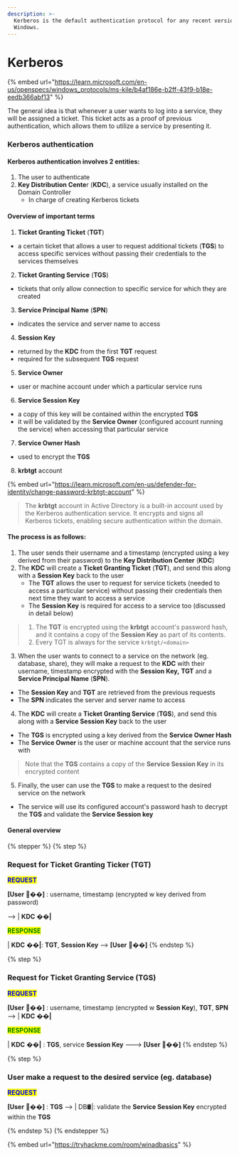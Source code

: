 ```yaml
---
description: >-
  Kerberos is the default authentication protocol for any recent version of
  Windows.
---
```


# Kerberos

{% embed url="https://learn.microsoft.com/en-us/openspecs/windows_protocols/ms-kile/b4af186e-b2ff-43f9-b18e-eedb366abf13" %}

The general idea is that whenever a user wants to log into a service, they will be assigned a ticket. This ticket acts as a proof of previous authentication, which allows them to utilize a service by presenting it.

### Kerberos authentication

#### Kerberos authentication involves 2 entities:

1. The user to authenticate
2. **Key Distribution Cente**r (**KDC**), a service usually installed on the Domain Controller
   * In charge of creating Kerberos tickets

#### Overview of important terms

1. **Ticket Granting Ticket** (**TGT**)

* a certain ticket that allows a user to request additional tickets (**TGS**) to access specific services without passing their credentials to the services themselves

2. **Ticket Granting Service** (**TGS**)

* tickets that only allow connection to specific service for which they are created

3. **Service Principal Name** (**SPN**)

* indicates the service and server name to access

4. **Session Key**

* returned by the **KDC** from the first **TGT** request
* required for the subsequent **TGS** request

5. **Service Owner**

* user or machine account under which a particular service runs

6. **Service Session Key**

* a copy of this key will be contained within the encrypted **TGS**
* it will be validated by the **Service Owner** (configured account running the service) when accessing that particular service

7. **Service Owner Hash**

* used to encrypt the **TGS**

8. **krbtgt** account

{% embed url="https://learn.microsoft.com/en-us/defender-for-identity/change-password-krbtgt-account" %}

> The **krbtgt** account in Active Directory is a built-in account used by the Kerberos authentication service. It encrypts and signs all Kerberos tickets, enabling secure authentication within the domain.

#### The process is as follows:

1. The user sends their username and a timestamp (encrypted using a key derived from their password) to the **Key Distribution Center** (**KDC**)&#x20;
2. The **KDC** will create a **Ticket Granting Ticket** (**TGT**), and send this along with a **Session Key** back to the user
   * The **TGT** allows the user to request for service tickets (needed to access a particular service) without passing their credentials then next time they want to access a service
   * The **Session Key** is required for access to a service too (discussed in detail below)

> 1) The **TGT** is encrypted using the **krbtgt** account's password hash, and it contains a copy of the **Session Key** as part of its contents.
> 2) Every TGT is always for the service `krbtgt/<domain>`

3. When the user wants to connect to a service on the network (eg. database, share), they will make a request to the **KDC** with their username, timestamp encrypted with the **Session Key,** **TGT** and a **Service Principal Name** (**SPN**).

* The **Session Key** and **TGT** are retrieved from the previous requests
* The **SPN** indicates the server and server name to access

4. The **KDC** will create a **Ticket Granting Service** (**TGS**), and send this along with a **Service Session Key** back to the user

* The **TGS** is encrypted using a key derived from the **Service Owner Hash**
* The **Service Owner** is the user or machine account that the service runs with

> Note that the **TGS** contains a copy of the **Service Session Key** in its encrypted content

5. Finally, the user can use the **TGS** to make a request to the desired service on the network

* The service will use its configured account's password hash to decrypt the **TGS** and validate the **Service Session key**

#### General overview

{% stepper %}
{% step %}
### Request for Ticket Granting Ticker (TGT)

<mark style="color:blue;">**REQUEST**</mark>

**\[User** 🧑‍�&#xDCBB;**]** : username, timestamp (encrypted w key derived from password)&#x20;

\--> | **KDC** �&#xDDA5;**|**

<mark style="color:green;">**RESPONSE**</mark>

\| **KDC** �&#xDDA5;**|**: **TGT**, **Session Key** --> **\[User** 🧑‍�&#xDCBB;**]**&#x20;
{% endstep %}

{% step %}
### Request for Ticket Granting Service (TGS)

<mark style="color:blue;">**REQUEST**</mark>

**\[User** 🧑‍�&#xDCBB;**]** : username, timestamp (encrypted w **Session Key**), **TGT**, **SPN** --> | **KDC** �&#xDDA5;**|**

<mark style="color:green;">**RESPONSE**</mark>

\| **KDC** �&#xDDA5;**|** : **TGS**, service **Session Key** ---> **\[User** 🧑‍�&#xDCBB;**]**&#x20;
{% endstep %}

{% step %}
### User make a request to the desired service (eg. database)

<mark style="color:blue;">**REQUEST**</mark>

**\[User** 🧑‍�&#xDCBB;**]** : **TGS** --> | DB🛢️|: validate the **Service Session Key** encrypted within the **TGS**


{% endstep %}
{% endstepper %}



{% embed url="https://tryhackme.com/room/winadbasics" %}
